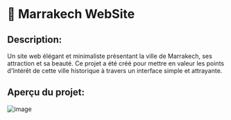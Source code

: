 # 🏮 Marrakech WebSite 

## Description:
Un site web élégant et minimaliste présentant la ville de Marrakech, ses attraction et sa beauté. Ce projet a été créé pour mettre en valeur les points d'întérêt de cette ville historique à travers un interface simple et attrayante.

## Aperçu du projet:
![image](https://github.com/user-attachments/assets/2be63afd-0fb2-41d3-b9c3-f39c32accb99)

